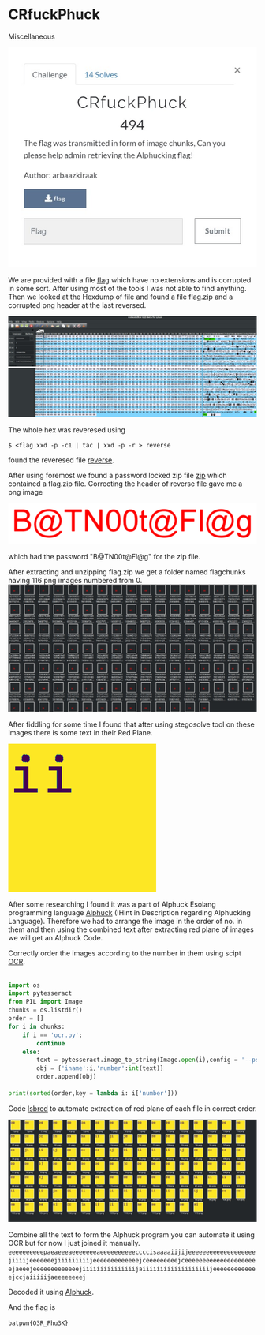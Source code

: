 # CRfuckPhuck
Miscellaneous

![What is it ](./CRfuckPhuck/CRfuckPhuck.jpg)


We are provided with a file [flag](./CRfuckPhuck/flag) which have no extensions and is corrupted in some sort. After using most of the tools I was not able to find anything. Then we looked at the Hexdump of file and found a file flag.zip and a corrupted png header at the last reversed. 

![hex1](./CRfuckPhuck/Hex1.jpg) ![hex2](./CRfuckPhuck/Hex2.jpg) 

The whole hex was reveresed using 

	$ <flag xxd -p -c1 | tac | xxd -p -r > reverse 

found the reveresed file [reverse](./CRfuckPhuck/reverse). 

After using foremost we found a password locked zip file [zip](./CRfuckPhuck/output/temp.zip) which contained a flag.zip file.
Correcting the header of reverse file gave me a png image 

![png](./CRfuckPhuck/pass.png) 

which had the password "B@TN00t@Fl@g" for the zip file.

After extracting and unzipping flag.zip we get a folder named flagchunks having 116 png images numbered from 0. 
![chunks](./CRfuckPhuck/chunks.jpg)

After fiddling for some time I found that after using stegosolve tool on these images there is some text in their Red Plane. 

![red](./CRfuckPhuck/44.png)

After some researching I found it was a part of Alphuck Esolang programming language [Alphuck](https://esolangs.org/wiki/Alphuck) (!Hint in Description regarding Alphucking Language). Therefore we had to arrange the image in the order of no. in them and then using the combined text after extracting red plane of images we will get an Alphuck Code.

Correctly order the images according to the number in them using scipt [OCR](./CRfuckPhuck/output/ocr.py). 

```python

import os
import pytesseract
from PIL import Image
chunks = os.listdir()
order = []
for i in chunks:
    if i == 'ocr.py':
        continue
    else:
        text = pytesseract.image_to_string(Image.open(i),config = '--psm 10 --oem 3 -c tessedit_char_whitelist=0123456789' , lang = 'eng')
        obj = {'iname':i,'number':int(text)}
        order.append(obj)

print(sorted(order,key = lambda i: i['number']))

```

Code [lsbred](./CRfuckPhuck/lsbred.py) to automate extraction of red plane of each file in correct order.

![Red](./CRfuckPhuck/alphuck.jpg)

Combine all the text to form the Alphuck program you can automate it using OCR but for now I just joined it manually.
	`eeeeeeeeeepaeaeeeaeeeeeeeaeeeeeeeeeeccccisaaaaiijijeeeeeeeeeeeeeeeeeeejiiiijeeeeeeejiiiiiiiiijeeeeeeeeeeeeejceeeeeeeeejceeeeeeeeeeeeeeeeeeeeejaeeejeeeeeeeeeeeeejiiiiiiiiiiiiiiijaiiiiiiiiiiiiiiiiiiijeeeeeeeeeeeeejccjaiiiiijaeeeeeeeej`

Decoded it using [Alphuck](https://www.dcode.fr/alphuck-language).

And the flag is 

`batpwn{O3R_Phu3K}`






 

